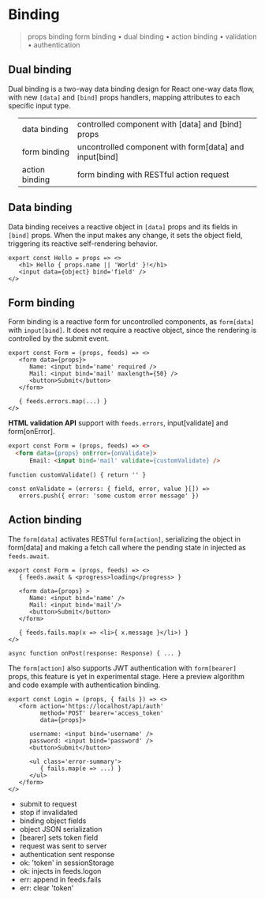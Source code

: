 <style>@import url(binding.css);</style> 

# Binding

> props binding  form binding • dual binding • action binding • validation • authentication

## Dual binding

Dual binding is a two-way data binding design for React one-way data flow, with new `[data]` and `[bind]` props handlers, mapping attributes to each specific input type.

<section class='divs' style='margin-left:20px'>

|               |                                                   |
| ------------- | ------------------------------------------------- |
| data binding | controlled component with [data] and [bind] props |
| form binding | uncontrolled component with form[data] and input[bind] |
| action binding | form binding with RESTful action request | 

</section>


## Data binding

Data binding receives a reactive object in `[data]` props and its fields in `[bind]` props. When the input makes any change, it sets the object field, triggering its reactive self-rendering behavior. 

```tsx
export const Hello = props => <>
   <h1> Hello { props.name || 'World' }!</h1>
   <input data={object} bind='field' />  
</>
```

## Form binding 

Form binding is a reactive form for uncontrolled components, as `form[data]` with `input[bind]`. It does not require a reactive object, since the rendering is controlled by the submit event.

```tsx
export const Form = (props, feeds) => <>
   <form data={props}> 
      Name: <input bind='name' required />
      Mail: <input bind='mail' maxlength={50} />    
      <button>Submit</button>
   </form>

   { feeds.errors.map(...) } 
</> 
```

**HTML validation API** support with `feeds.errors`, input[validate] and form[onError].  

<section id='validation-api'>

```html
export const Form = (props, feeds) => <>
  <form data={props} onError={onValidate}>  
      Email: <input bind='mail' validate={customValidate} />   
``` 
```tsx
function customValidate() { return '' }

const onValidate = (errors: { field, error, value }[]) =>
   errors.push({ error: 'some custom error message' })
```

</section>

## Action binding

The `form[data]` activates RESTful `form[action]`, serializing the object in form[data] and making a fetch call where the pending state in injected as `feeds.await`.
 
```tsx
export const Form = (props, feeds) => <> 
   { feeds.await & <progress>loading</progress> }

   <form data={props} >
      Name: <input bind='name' />
      Mail: <input bind='mail'/>    
      <button>Submit</button>
   </form>

   { feeds.fails.map(x => <li>{ x.message }</li>) }
</>

async function onPost(response: Response) { ... }
```


The `form[action]` also supports JWT authentication with `form[bearer]` props, this feature is yet in experimental stage. Here a preview algorithm and code example with authentication binding.

<aside auth cols='5:3'>

```tsx
export const Login = (props, { fails }) => <>
   <form action='https://localhost/api/auth'
         method='POST' bearer='access_token'
         data={props}>  

      username: <input bind='username' />
      password: <input bind='password' />
      <button>Submit</button>

      <ul class='error-summary'>
         { fails.map(e => ...) }
      </ul>   
   </form>
</>
```

- submit to request
- stop if invalidated
- binding object fields
- object JSON serialization
- [bearer] sets token field
- request was sent to server
- authentication sent response
- ok: 'token' in sessionStorage
- ok: injects in feeds.logon
- err: append in feeds.fails
- err: clear 'token'

</aside>

